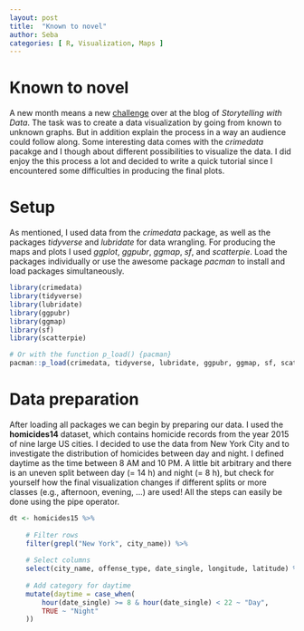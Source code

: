 ```yaml
---
layout: post
title:  "Known to novel"
author: Seba
categories: [ R, Visualization, Maps ]
---
```


# Known to novel

A new month means a new [challenge](https://community.storytellingwithdata.com/challenges/sep-2022-known-to-novel) over at the blog of *Storytelling with Data*.
The task was to create a data visualization by going from known to unknown graphs. But in addition explain the process in a way an audience could follow along.
Some interesting data comes with the *crimedata* pacakge and I though about different possibilities to visualize the data. I did enjoy the this process a lot
and decided to write a quick tutorial since I encountered some difficulties in producing the final plots. 

# Setup

As mentioned, I used data from the *crimedata* package, as well as the packages *tidyverse* and *lubridate* for data wrangling. For producing the maps and plots
I used *ggplot*, *ggpubr*, *ggmap*, *sf*, and *scatterpie*. Load the packages individually or use the awesome package *pacman* to install and load packages simultaneously.

```r
library(crimedata)
library(tidyverse)
library(lubridate)
library(ggpubr)
library(ggmap)
library(sf)
library(scatterpie)

# Or with the function p_load() {pacman}
pacman::p_load(crimedata, tidyverse, lubridate, ggpubr, ggmap, sf, scatterplot)
```

# Data preparation

After loading all packages we can begin by preparing our data. I used the **homicides14** dataset, which contains homicide records from the year 2015 of nine
large US cities. I decided to use the data from New York City and to investigate the distribution of homicides between day and night. I defined daytime
as the time between 8 AM and 10 PM. A little bit arbitrary and there is an uneven split between day (= 14 h) and night (= 8 h), but check for yourself how
the final visualization changes if different splits or more classes (e.g., afternoon, evening, ...) are used! All the steps can easily be done using the
pipe operator.

```r
dt <- homicides15 %>%
    
    # Filter rows
    filter(grepl("New York", city_name)) %>%
    
    # Select columns
    select(city_name, offense_type, date_single, longitude, latitude) %>%
    
    # Add category for daytime
    mutate(daytime = case_when(
        hour(date_single) >= 8 & hour(date_single) < 22 ~ "Day",
        TRUE ~ "Night"
    ))
```

